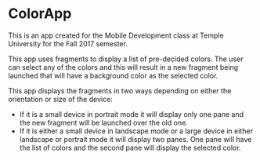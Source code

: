 # ColorApp

This is an app created for the Mobile Development class at Temple University for the Fall 2017 semester.

This app uses fragments to display a list of pre-decided colors. The user can select any of the colors and this will result in a new fragment being launched that will have a background color as the selected color.

This app displays the fragments in two ways depending on either the orientation or size of the device:
- If it is a small device in portrait mode it will display only one pane and the new fragment will be launched over the old one.
- If it is either a small device in landscape mode or a large device in either landscape or portrait mode it will display two panes. One pane will have the list of colors and the second pane will display the selected color.

